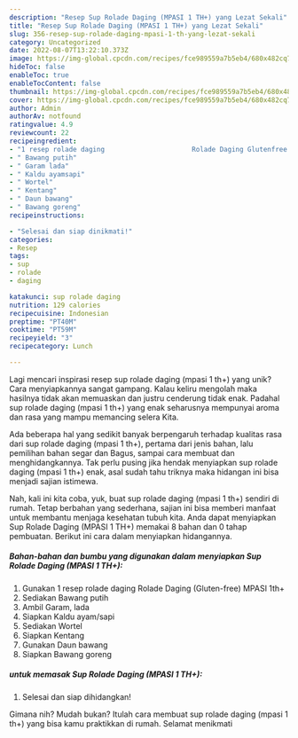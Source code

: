 ```yaml
---
description: "Resep Sup Rolade Daging (MPASI 1 TH+) yang Lezat Sekali"
title: "Resep Sup Rolade Daging (MPASI 1 TH+) yang Lezat Sekali"
slug: 356-resep-sup-rolade-daging-mpasi-1-th-yang-lezat-sekali
category: Uncategorized
date: 2022-08-07T13:22:10.373Z
image: https://img-global.cpcdn.com/recipes/fce989559a7b5eb4/680x482cq70/sup-rolade-daging-mpasi-1-th-foto-resep-utama.jpg
hideToc: false
enableToc: true
enableTocContent: false
thumbnail: https://img-global.cpcdn.com/recipes/fce989559a7b5eb4/680x482cq70/sup-rolade-daging-mpasi-1-th-foto-resep-utama.jpg
cover: https://img-global.cpcdn.com/recipes/fce989559a7b5eb4/680x482cq70/sup-rolade-daging-mpasi-1-th-foto-resep-utama.jpg
author: Admin
authorAv: notfound
ratingvalue: 4.9
reviewcount: 22
recipeingredient:
- "1 resep rolade daging                      Rolade Daging Glutenfree MPASI 1th"
- " Bawang putih"
- " Garam lada"
- " Kaldu ayamsapi"
- " Wortel"
- " Kentang"
- " Daun bawang"
- " Bawang goreng"
recipeinstructions:

- "Selesai dan siap dinikmati!"
categories:
- Resep
tags:
- sup
- rolade
- daging

katakunci: sup rolade daging 
nutrition: 129 calories
recipecuisine: Indonesian
preptime: "PT40M"
cooktime: "PT59M"
recipeyield: "3"
recipecategory: Lunch

---
```





Lagi mencari inspirasi resep sup rolade daging (mpasi 1 th+) yang unik? Cara menyiapkannya sangat gampang. Kalau keliru mengolah maka hasilnya tidak akan memuaskan dan justru cenderung tidak enak. Padahal sup rolade daging (mpasi 1 th+) yang enak seharusnya mempunyai aroma dan rasa yang mampu memancing selera Kita.





Ada beberapa hal yang sedikit banyak berpengaruh terhadap kualitas rasa dari sup rolade daging (mpasi 1 th+), pertama dari jenis bahan, lalu pemilihan bahan segar dan Bagus, sampai cara membuat dan menghidangkannya. Tak perlu pusing jika hendak menyiapkan sup rolade daging (mpasi 1 th+) enak,      asal sudah tahu triknya maka hidangan ini bisa menjadi sajian istimewa.





















Nah, kali ini kita coba, yuk, buat sup rolade daging (mpasi 1 th+) sendiri di rumah. Tetap berbahan yang sederhana, sajian ini bisa memberi manfaat untuk membantu menjaga kesehatan tubuh kita. Anda dapat menyiapkan Sup Rolade Daging (MPASI 1 TH+) memakai 8 bahan dan 0 tahap pembuatan. Berikut ini cara dalam menyiapkan hidangannya.

<!--inarticleads1-->

##### Bahan-bahan dan bumbu yang digunakan dalam menyiapkan Sup Rolade Daging (MPASI 1 TH+):

1. Gunakan 1 resep rolade daging                      Rolade Daging (Gluten-free) MPASI 1th+
1. Sediakan  Bawang putih
1. Ambil  Garam, lada
1. Siapkan  Kaldu ayam/sapi
1. Sediakan  Wortel
1. Siapkan  Kentang
1. Gunakan  Daun bawang
1. Siapkan  Bawang goreng




<!--inarticleads2-->

#####  untuk memasak Sup Rolade Daging (MPASI 1 TH+):


1. Selesai dan siap dihidangkan!



Gimana nih? Mudah bukan? Itulah cara membuat sup rolade daging (mpasi 1 th+) yang bisa kamu praktikkan di rumah. Selamat menikmati

